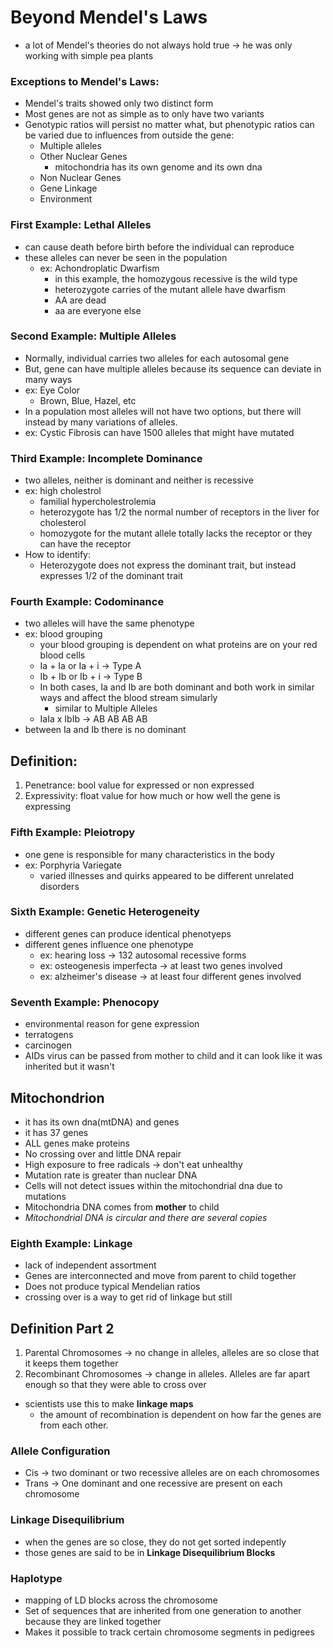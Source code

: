 # Beyond Mendel's Laws
- a lot of Mendel's theories do not always hold true -> he was only working with simple pea plants
  

### Exceptions to Mendel's Laws:
- Mendel's traits showed only two distinct form
- Most genes are not as simple as to only have two variants
- Genotypic ratios will persist no matter what, but phenotypic ratios can be varied due to influences from outside the gene:
  - Multiple alleles
  - Other Nuclear Genes
    - mitochondria has its own genome and its own dna
  - Non Nuclear Genes
  - Gene Linkage
  - Environment

### First Example: Lethal Alleles
- can cause death before birth before the individual can reproduce
- these alleles can never be seen in the population
  - ex: Achondroplatic Dwarfism
    - in this example, the homozygous recessive is the wild type
    - heterozygote carries of the mutant allele have dwarfism
    - AA are dead 
    - aa are everyone else

### Second Example: Multiple Alleles
- Normally, individual carries two alleles for each autosomal gene
- But, gene can have multiple alleles because its sequence can deviate in many ways
- ex: Eye Color
  - Brown, Blue, Hazel, etc
- In a population most alleles will not have two options, but there will instead by many variations of alleles.
- ex: Cystic Fibrosis can have 1500 alleles that might have mutated

### Third Example: Incomplete Dominance
- two alleles, neither is dominant and neither is recessive
- ex: high cholestrol
  - familial hypercholestrolemia
  - heterozygote has 1/2 the normal number of receptors in the liver for cholesterol
  - homozygote for the mutant allele totally lacks the receptor or they can have the receptor
- How to identify:
  - Heterozygote does not express the dominant trait, but instead expresses 1/2 of the dominant trait

### Fourth Example: Codominance
- two alleles will have the same phenotype
- ex: blood grouping
  - your blood grouping is dependent on what proteins are on your red blood cells
  - Ia + Ia or Ia + i -> Type A
  - Ib + Ib or Ib + i -> Type B
  - In both cases, Ia and Ib are both dominant and both work in similar ways and affect the blood stream simularly
    - similar to Multiple Alleles
  - IaIa x IbIb -> AB AB AB AB
- between Ia and Ib there is no dominant


## Definition:
1. Penetrance: bool value for expressed or non expressed
2. Expressivity: float value for how much or how well the gene is expressing

### Fifth Example: Pleiotropy
- one gene is responsible for many characteristics in the body
- ex: Porphyria Variegate
  - varied illnesses and quirks appeared to be different unrelated disorders

### Sixth Example: Genetic Heterogeneity
- different genes can produce identical phenotyeps
- different genes influence one phenotype
  - ex: hearing loss -> 132 autosomal recessive forms
  - ex: osteogenesis imperfecta -> at least two genes involved
  - ex: alzheimer's disease -> at least four different genes involved
  

### Seventh Example: Phenocopy
- environmental reason for gene expression
- terratogens
- carcinogen
- AIDs virus can be passed from mother to child and it can look like it was inherited but it wasn't


## Mitochondrion
- it has its own dna(mtDNA) and genes
- it has 37 genes
- ALL genes make proteins
- No crossing over and little DNA repair
- High exposure to free radicals -> don't eat unhealthy
- Mutation rate is greater than nuclear DNA
- Cells will not detect issues within the mitochondrial dna due to mutations
- Mitochondria DNA comes from **mother** to child
- *Mitochondrial DNA is circular and there are several copies*

### Eighth Example: Linkage
- lack of independent assortment
- Genes are interconnected and move from parent to child together
- Does not produce typical Mendelian ratios
- crossing over is a way to get rid of linkage but still

## Definition Part 2
1. Parental Chromosomes -> no change in alleles, alleles are so close that it keeps them together
2. Recombinant Chromosomes -> change in alleles. Alleles are far apart enough so that they were able to cross over
- scientists use this to make **linkage maps**
  - the amount of recombination is dependent on how far the genes are from each other.

### Allele Configuration
- Cis -> two dominant or two recessive alleles are on each chromosomes
- Trans -> One dominant and one recessive are present on each chromosome

### Linkage Disequilibrium
- when the genes are so close, they do not get sorted indepently
- those genes are said to be in **Linkage Disequilibrium Blocks**


### Haplotype
- mapping of LD blocks across the chromosome
- Set of sequences that are inherited from one generation to another because they are linked together
- Makes it possible to track certain chromosome segments in pedigrees
